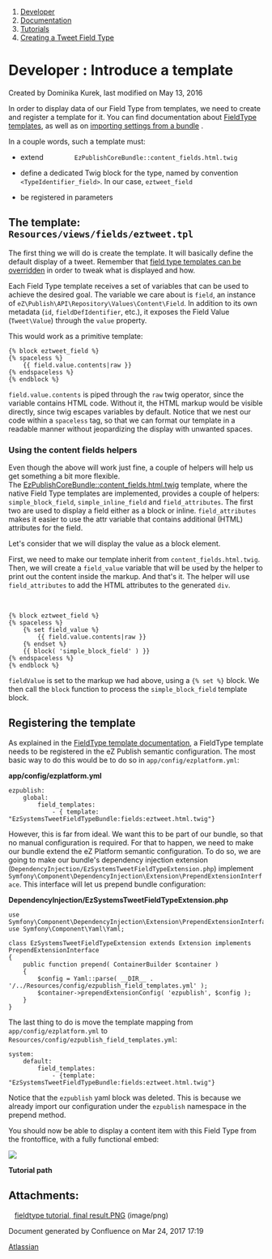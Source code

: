 1.  <span>[Developer](index.html)</span>
2.  <span>[Documentation](Documentation_31429504.html)</span>
3.  <span>[Tutorials](Tutorials_31429522.html)</span>
4.  <span>[Creating a Tweet Field Type](Creating-a-Tweet-Field-Type_31429766.html)</span>

<span id="title-text"> Developer : Introduce a template </span>
===============================================================

Created by <span class="author"> Dominika Kurek</span>, last modified on May 13, 2016

In order to display data of our Field Type from templates, we need to create and register a template for it. You can find documentation about [FieldType templates](Field-Type-template_31430773.html), as well as on [<span class="confluence-link">importing settings from a bundle</span>](Importing-settings-from-a-bundle_31429803.html)<span class="confluence-link"> </span>.

In a couple words, such a template must:

-   extend `         EzPublishCoreBundle::content_fields.html.twig       `

-   define a dedicated Twig block for the type, named by convention `<TypeIdentifier_field>`. In our case, `eztweet_field`

-   be registered in parameters

The template: `Resources/views/fields/eztweet.tpl`
--------------------------------------------------

The first thing we will do is create the template. It will basically define the default display of a tweet. Remember that <a href="https://confluence.ez.no/display/DEVELOPER/ez_render_field#ez_render_field-Overrideafieldtemplateblock" class="external-link">field type templates can be overridden</a> in order to tweak what is displayed and how.

Each Field Type template receives a set of variables that can be used to achieve the desired goal. The variable we care about is `field`, an instance of `eZ\Publish\API\Repository\Values\Content\Field`. In addition to its own metadata (`id`, `fieldDefIdentifier`, etc.), it exposes the Field Value (`Tweet\Value`) through the `value` property.

This would work as a primitive template:  

``` brush:
{% block eztweet_field %}
{% spaceless %}
    {{ field.value.contents|raw }}
{% endspaceless %}
{% endblock %}
```

`field.value.contents` is piped through the `raw` twig operator, since the variable contains HTML code. Without it, the HTML markup would be visible directly, since twig escapes variables by default. Notice that we nest our code within a `spaceless` tag, so that we can format our template in a readable manner without jeopardizing the display with unwanted spaces.

### Using the content fields helpers

Even though the above will work just fine, a couple of helpers will help us get something a bit more flexible. The <a href="https://github.com/ezsystems/ezpublish-kernel/blob/master/eZ/Bundle/EzPublishCoreBundle/Resources/views/content_fields.html.twig" class="external-link">EzPublishCoreBundle::content_fields.html.twig</a> template, where the native Field Type templates are implemented, provides a couple of helpers: `simple_block_field`, `simple_inline_field` and `field_attributes`. The first two are used to display a field either as a block or inline. `field_attributes` makes it easier to use the attr variable that contains additional (HTML) attributes for the field.

Let's consider that we will display the value as a block element.

First, we need to make our template inherit from `content_fields.html.twig`. Then, we will create a `field_value` variable that will be used by the helper to print out the content inside the markup. And that's it. The helper will use `field_attributes` to add the HTML attributes to the generated `div`.

 

``` brush:
{% block eztweet_field %}
{% spaceless %}
    {% set field_value %}
        {{ field.value.contents|raw }}
    {% endset %}
    {{ block( 'simple_block_field' ) }}
{% endspaceless %}
{% endblock %}
```

`fieldValue` is set to the markup we had above, using a `{% set %}` block. We then call the `block` function to process the `simple_block_field` template block.

Registering the template
------------------------

As explained in the <a href="https://confluence.ez.no/display/DEVELOPER/Field+Type+template#FieldTypetemplate-Registeringyourtemplate" class="external-link">FieldType template documentation</a>, a FieldType template needs to be registered in the eZ Publish semantic configuration. The most basic way to do this would be to do so in `app/config/ezplatform.yml`:

**app/config/ezplatform.yml**

``` brush:
ezpublish:
    global:
        field_templates:
            - { template: "EzSystemsTweetFieldTypeBundle:fields:eztweet.html.twig"}
```

However, this is far from ideal. We want this to be part of our bundle, so that no manual configuration is required. For that to happen, we need to make our bundle extend the eZ Platform semantic configuration. To do so, we are going to make our bundle's dependency injection extension (`DependencyInjection/EzSystemsTweetFieldTypeExtension.php`) implement `Symfony\Component\DependencyInjection\Extension\PrependExtensionInterface`. This interface will let us prepend bundle configuration:

**DependencyInjection/EzSystemsTweetFieldTypeExtension.php**

``` brush:
use Symfony\Component\DependencyInjection\Extension\PrependExtensionInterface;
use Symfony\Component\Yaml\Yaml;

class EzSystemsTweetFieldTypeExtension extends Extension implements PrependExtensionInterface
{
    public function prepend( ContainerBuilder $container )
    {
        $config = Yaml::parse( __DIR__ . '/../Resources/config/ezpublish_field_templates.yml' );
        $container->prependExtensionConfig( 'ezpublish', $config );
    }
}
```

The last thing to do is move the template mapping from `app/config/ezplatform.yml` to `Resources/config/ezpublish_field_templates.yml`:

``` brush:
system:
    default:
        field_templates:
            - {template: "EzSystemsTweetFieldTypeBundle:fields:eztweet.html.twig"}
```

Notice that the `ezpublish` yaml block was deleted. This is because we already import our configuration under the `ezpublish` namespace in the prepend method.

You should now be able to display a content item with this Field Type from the frontoffice, with a fully functional embed:

<span class="confluence-embedded-file-wrapper"><img src="attachments/31429779/31429778.png" class="confluence-embedded-image" /></span>

**Tutorial path**

Attachments:
------------

<img src="images/icons/bullet_blue.gif" width="8" height="8" /> [fieldtype tutorial, final result.PNG](attachments/31429779/31429778.png) (image/png)

Document generated by Confluence on Mar 24, 2017 17:19

[Atlassian](http://www.atlassian.com/)


